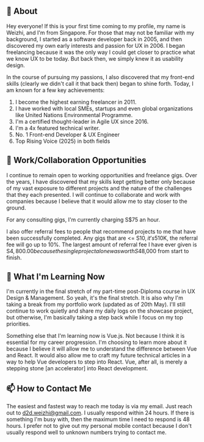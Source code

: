 ## 👋 About

Hey everyone! If this is your first time coming to my profile, my name is Weizhi, and I'm from Singapore. For those that may not be familiar with my background, I started as a software developer back in 2005, and then discovered my own early interests and passion for UX in 2006. I began freelancing because it was the only way I could get closer to practice what we know UX to be today. But back then, we simply knew it as usability design. 

In the course of pursuing my passions, I also discovered that my front-end skills (clearly we didn't call it that back then) began to shine forth. Today, I am known for a few key achievements:

1. I become the highest earning freelancer in 2011.
2. I have worked with local SMEs, startups and even global organizations like United Nations Environmental Programme.
3. I'm a certified thought-leader in Agile UX since 2016.
4. I'm a 4x featured technical writer.
5. No. 1 Front-end Developer & UX Engineer
6. Top Rising Voice (2025) in both fields

## 👀 Work/Collaboration Opportunities

I continue to remain open to working opportunities and freelance gigs. Over the years, I have discovered that my skills kept getting better only because of my vast exposure to different projects and the nature of the challenges that they each presented. I will continue to collaborate and work with companies because I believe that it would allow me to stay closer to the ground.

For any consulting gigs, I'm currently charging S$75 an hour. 

I also offer referral fees to people that recommend projects to me that have been successfully completed. Any gigs that are <= S$10, it's 5% referral fee. Another beyond S$10K, the referral fee will go up to 10%. The largest amount of referral fee I have ever given is S$4,800.00 because the single project alone was worth S$48,000 from start to finish.

## 🌱 What I'm Learning Now

I'm currently in the final stretch of my part-time post-Diploma course in UX Design & Management. So yeah, it's the final stretch. It is also why I'm taking a break from my portfolio work (updated as of 20th May). I'll still continue to work quietly and share my daily logs on the showcase project, but otherwise, I'm basically taking a step back while I focus on my top priorities.

Something else that I'm learning now is Vue.js. Not because I think it is essential for my career progression. I'm choosing to learn more about it because I believe it will allow me to understand the difference between Vue and React. It would also allow me to craft my future technical articles in a way to help Vue developers to step into React. Vue, after all, is merely a stepping stone [an accelerator] into React development.

## 📫 How to Contact Me

The easiest and fastest way to reach me today is via my email. Just reach out to [d2d.weizhi@gmail.com](mailto:d2d.weizhi@gmail.com). I usually respond within 24 hours. If there is something I'm busy with, then the maximum time I need to respond is 48 hours. I prefer not to give out my personal mobile contact because I don't usually respond well to unknown numbers trying to contact me.

<!---
d2d-weizhi/d2d-weizhi is a ✨ special ✨ repository because its `README.md` (this file) appears on your GitHub profile.
You can click the Preview link to take a look at your changes.
--->
